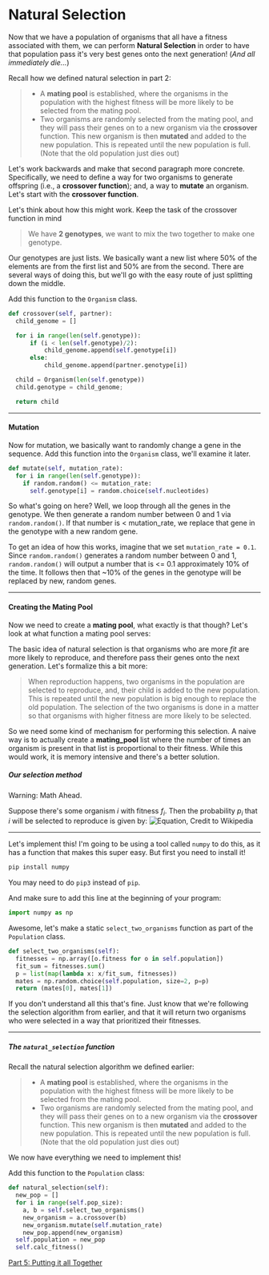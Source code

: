 # Natural Selection

Now that we have a population of organisms that all have a fitness associated with them, we can perform **Natural Selection** in order to have that population pass it's very best genes onto the next generation! (_And all immediately die..._)

Recall how we defined natural selection in part 2:
> * A **mating pool** is established, where the organisms in the population with the highest fitness will be more likely to be selected from the mating pool.
> * Two organisms are randomly selected from the mating pool, and they will pass their genes on to a new organism via the **crossover** function. This new organism is then **mutated** and added to the new population. This is repeated until the new population is full. (Note that the old population just dies out)

Let's work backwards and make that second paragraph more concrete. Specifically, we need to define a way for two organisms to generate offspring (i.e., a **crossover function**); and, a way to **mutate** an organism. Let's start with the **crossover function**.

Let's think about how this might work. Keep the task of the crossover function in mind

> We have **2 genotypes**, we want to mix the two together to make one genotype.

Our genotypes are just lists. We basically want a new list where 50% of the elements are from the first list and 50% are from the second. There are several ways of doing this, but we'll go with the easy route of just splitting down the middle.

Add this function to the ```Organism``` class.
```python
def crossover(self, partner):
  child_genome = []

  for i in range(len(self.genotype)):
      if (i < len(self.genotype)/2):
          child_genome.append(self.genotype[i])
      else:
          child_genome.append(partner.genotype[i])

  child = Organism(len(self.genotype))
  child.genotype = child_genome;

  return child
```

<hr />

#### Mutation

Now for mutation, we basically want to randomly change a gene in the sequence. Add this function into the ```Organism``` class, we'll examine it later.

```python
def mutate(self, mutation_rate):
  for i in range(len(self.genotype)):
    if random.random() <= mutation_rate:
      self.genotype[i] = random.choice(self.nucleotides)
```

So what's going on here? Well, we loop through all the genes in the genotype. We then generate a random number between 0 and 1 via ```random.random()```. If that number is < mutation_rate, we replace that gene in the genotype with a new random gene.

To get an idea of how this works, imagine that we set ```mutation_rate = 0.1```. Since ```random.random()``` generates a random number between 0 and 1, ```random.random()``` will output a number that is <= 0.1 approximately 10% of the time. It follows then that ~10% of the genes in the genotype will be replaced by new, random genes.

<hr />

#### Creating the Mating Pool

Now we need to create a **mating pool**, what exactly is that though? Let's look at what function a mating pool serves:

The basic idea of natural selection is that organisms who are more _fit_ are more likely to reproduce, and therefore pass their genes onto the next generation. Let's formalize this a bit more:

> When reproduction happens, two organisms in the population are selected to reproduce, and, their child is added to the new population. This is repeated until the new population is big enough to replace the old population.
> The selection of the two organisms is done in a matter so that organisms with higher fitness are more likely to be selected.

So we need some kind of mechanism for performing this selection. A naive way is to actually create a **mating_pool** list where the number of times an organism is present in that list is proportional to their fitness. While this would work, it is memory intensive and there's a better solution.

##### Our selection method
Warning: Math Ahead.

Suppose there's some organism _i_ with fitness _f<sub>i</sub>_. Then the probability _p<sub>i</sub>_ that _i_ will be selected to reproduce is given by:
![Equation, Credit to Wikipedia](https://wikimedia.org/api/rest_v1/media/math/render/svg/4890d45d9732279faf49a9892f9f5f200b7043d2)

<hr />

Let's implement this! I'm going to be using a tool called ```numpy``` to do this, as it has a function that makes this super easy. But first you need to install it!
```bash
pip install numpy
```
You may need to do ```pip3``` instead of ```pip```.

And make sure to add this line at the beginning of your program:
```python
import numpy as np
```

Awesome, let's make a static ```select_two_organisms``` function as part of the ```Population``` class.
```python
def select_two_organisms(self):
  fitnesses = np.array([o.fitness for o in self.population])
  fit_sum = fitnesses.sum()
  p = list(map(lambda x: x/fit_sum, fitnesses))
  mates = np.random.choice(self.population, size=2, p=p)
  return (mates[0], mates[1])
```
If you don't understand all this that's fine. Just know that we're following the selection algorithm from earlier, and that it will return two organisms who were selected in a way that prioritized their fitnesses.

<hr />

##### The ```natural_selection``` function

Recall the natural selection algorithm we defined earlier:

> * A **mating pool** is established, where the organisms in the population with the highest fitness will be more likely to be selected from the mating pool.
> * Two organisms are randomly selected from the mating pool, and they will pass their genes on to a new organism via the **crossover** function. This new organism is then **mutated** and added to the new population. This is repeated until the new population is full. (Note that the old population just dies out)

We now have everything we need to implement this!

Add this function to the ```Population``` class:
```python
def natural_selection(self):
  new_pop = []
  for i in range(self.pop_size):
    a, b = self.select_two_organisms()
    new_organism = a.crossover(b)
    new_organism.mutate(self.mutation_rate)
    new_pop.append(new_organism)
  self.population = new_pop
  self.calc_fitness()
```

[Part 5: Putting it all Together]()
